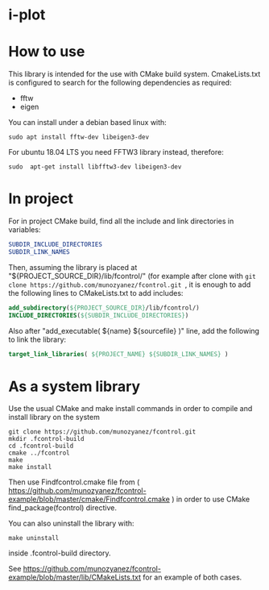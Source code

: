 # i-plot

# How to use

This library is intended for the use with CMake build system. CmakeLists.txt is configured to search for the following dependencies as required:
* fftw
* eigen

You can install under a debian based linux with:
```
sudo apt install fftw-dev libeigen3-dev
```
For ubuntu 18.04 LTS you need FFTW3 library instead, therefore:
```
sudo  apt-get install libfftw3-dev libeigen3-dev
```


# In project
For in project CMake build, find all the include and link directories in variables:

```cmake
SUBDIR_INCLUDE_DIRECTORIES
SUBDIR_LINK_NAMES
```

Then, assuming the library is placed at "${PROJECT_SOURCE_DIR}/lib/fcontrol/" (for example after clone with ``git clone https://github.com/munozyanez/fcontrol.git ``, it is enough to add the following lines to CMakeLists.txt to add includes:

```cmake
add_subdirectory(${PROJECT_SOURCE_DIR}/lib/fcontrol/)
INCLUDE_DIRECTORIES(${SUBDIR_INCLUDE_DIRECTORIES})
```

Also after "add_executable( ${name} ${sourcefile} )" line, add the following to link the library:

```cmake
target_link_libraries( ${PROJECT_NAME} ${SUBDIR_LINK_NAMES} )
```
# As a system library
Use the usual CMake and make install commands in order to compile and install library on the system

```
git clone https://github.com/munozyanez/fcontrol.git
mkdir .fcontrol-build
cd .fcontrol-build
cmake ../fcontrol
make
make install
```

Then use Findfcontrol.cmake file from ( https://github.com/munozyanez/fcontrol-example/blob/master/cmake/Findfcontrol.cmake ) in order to use CMake find_package(fcontrol) directive.

You can also uninstall the library with:

```
make uninstall
```
inside .fcontrol-build directory.

See https://github.com/munozyanez/fcontrol-example/blob/master/lib/CMakeLists.txt for an example of both cases.
